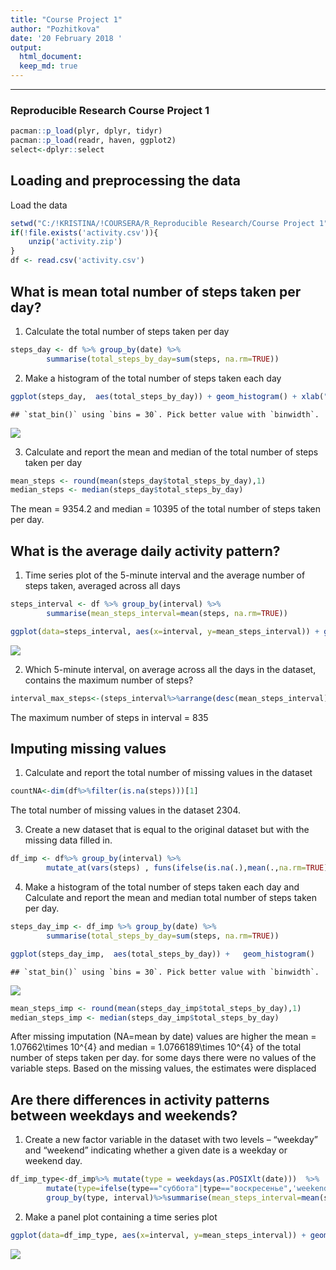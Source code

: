 ```yaml
---
title: "Course Project 1"
author: "Pozhitkova"
date: '20 February 2018 '
output:
  html_document:
  keep_md: true
---
```


---

### Reproducible Research Course Project 1


```r
pacman::p_load(plyr, dplyr, tidyr)
pacman::p_load(readr, haven, ggplot2)
select<-dplyr::select
```





## Loading and preprocessing the data

Load the data


```r
setwd("C:/!KRISTINA/!COURSERA/R_Reproducible Research/Course Project 1")
if(!file.exists('activity.csv')){
    unzip('activity.zip')
}
df <- read.csv('activity.csv')
```

## What is mean total number of steps taken per day?

1. Calculate the total number of steps taken per day


```r
steps_day <- df %>% group_by(date) %>% 
        summarise(total_steps_by_day=sum(steps, na.rm=TRUE))
```

2. Make a histogram of the total number of steps taken each day


```r
ggplot(steps_day,  aes(total_steps_by_day)) + geom_histogram() + xlab("total number of steps taken per day")
```

```
## `stat_bin()` using `bins = 30`. Pick better value with `binwidth`.
```

![](Figs/hist-1.png)

3. Calculate and report the mean and median of the total number of steps taken per day

```r
mean_steps <- round(mean(steps_day$total_steps_by_day),1)
median_steps <- median(steps_day$total_steps_by_day)
```

The mean = 9354.2 and median = 10395 of the total number of steps taken per day.


## What is the average daily activity pattern?

1. Time series plot  of the 5-minute interval  and the average number of steps taken, averaged across all days 


```r
steps_interval <- df %>% group_by(interval) %>% 
        summarise(mean_steps_interval=mean(steps, na.rm=TRUE)) 
```


```r
ggplot(data=steps_interval, aes(x=interval, y=mean_steps_interval)) + geom_line()
```

![](Figs/plotmean-1.png)

2. Which 5-minute interval, on average across all the days in the dataset, contains the maximum number of steps?


```r
interval_max_steps<-(steps_interval%>%arrange(desc(mean_steps_interval)))$interval[1] 
```

The maximum number of steps in  interval = 835 

## Imputing missing values

1. Calculate and report the total number of missing values in the dataset 


```r
countNA<-dim(df%>%filter(is.na(steps)))[1]
```

The total number of missing values in the dataset 2304.

3. Create a new dataset that is equal to the original dataset but with the missing data filled in.


```r
df_imp <- df%>% group_by(interval) %>% 
        mutate_at(vars(steps) , funs(ifelse(is.na(.),mean(.,na.rm=TRUE), .)))
```


4. Make a histogram of the total number of steps taken each day and Calculate and report the mean and median total number of steps taken per day.


```r
steps_day_imp <- df_imp %>% group_by(date) %>% 
        summarise(total_steps_by_day=sum(steps, na.rm=TRUE))

ggplot(steps_day_imp,  aes(total_steps_by_day)) +   geom_histogram()
```

```
## `stat_bin()` using `bins = 30`. Pick better value with `binwidth`.
```

![](Figs/totelstepsimp-1.png)



```r
mean_steps_imp <- round(mean(steps_day_imp$total_steps_by_day),1)
median_steps_imp <- median(steps_day_imp$total_steps_by_day)
```

After missing imputation (NA=mean by date)  values are higher the mean = 1.07662\times 10^{4} and median = 1.0766189\times 10^{4} of the total number of steps taken per day. for some days there were no values of the variable steps. Based on the missing values, the estimates were displaced


## Are there differences in activity patterns between weekdays and weekends?

1. Create a new factor variable in the dataset with two levels – “weekday” and “weekend” indicating whether a given date is a weekday or weekend day.


```r
df_imp_type<-df_imp%>% mutate(type = weekdays(as.POSIXlt(date)))  %>% 
        mutate(type=ifelse(type=="суббота"|type=="воскресенье",'weekend', 'weekday'))%>%
        group_by(type, interval)%>%summarise(mean_steps_interval=mean(steps, na.rm=TRUE)) 
```

2. Make a panel plot containing a time series plot 


```r
ggplot(data=df_imp_type, aes(x=interval, y=mean_steps_interval)) + geom_line() +facet_grid(type ~ .)
```

![](Figs/plotcompare-1.png)



